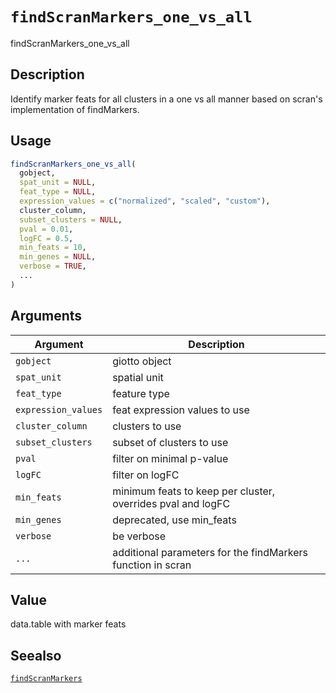 # `findScranMarkers_one_vs_all`

findScranMarkers_one_vs_all


## Description

Identify marker feats for all clusters in a one vs all manner based on scran's implementation of findMarkers.


## Usage

```r
findScranMarkers_one_vs_all(
  gobject,
  spat_unit = NULL,
  feat_type = NULL,
  expression_values = c("normalized", "scaled", "custom"),
  cluster_column,
  subset_clusters = NULL,
  pval = 0.01,
  logFC = 0.5,
  min_feats = 10,
  min_genes = NULL,
  verbose = TRUE,
  ...
)
```


## Arguments

Argument      |Description
------------- |----------------
`gobject`     |     giotto object
`spat_unit`     |     spatial unit
`feat_type`     |     feature type
`expression_values`     |     feat expression values to use
`cluster_column`     |     clusters to use
`subset_clusters`     |     subset of clusters to use
`pval`     |     filter on minimal p-value
`logFC`     |     filter on logFC
`min_feats`     |     minimum feats to keep per cluster, overrides pval and logFC
`min_genes`     |     deprecated, use min_feats
`verbose`     |     be verbose
`...`     |     additional parameters for the findMarkers function in scran


## Value

data.table with marker feats


## Seealso

[`findScranMarkers`](#findscranmarkers)


